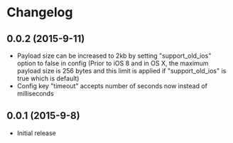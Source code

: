 # Changelog

## 0.0.2 (2015-9-11)

* Payload size can be increased to 2kb by setting "support_old_ios" option to false in config (Prior to iOS 8 and in OS X, the maximum payload size is 256 bytes and this limit is applied if "support_old_ios" is true which is default)
* Config key "timeout" accepts number of seconds now instead of milliseconds

## 0.0.1 (2015-9-8)

* Initial release
